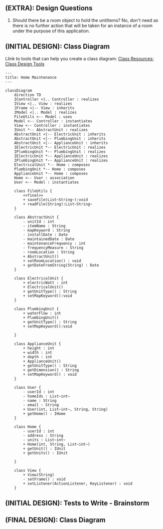 ## (EXTRA): Design Questions
1. Should there be a room object to hold the unitItems? No, don't need as there is no further action that will be taken for an instance of a room under the purpose of this application.

## (INITIAL DESIGN): Class Diagram

Llink to tools that can help you create a class diagram: [Class Resources: Class Design Tools](https://github.com/CS5004-khoury-lionelle/Resources?tab=readme-ov-file#uml-design-tools)

```mermaid
---
title: Home Maintenance
---

classDiagram
    direction TD
    IController <|.. Controller : realizes
    IView <|.. View : realizes
    JFrame <|-- View : inherits
    IModel <|.. Model : realizes
    FileUtils <-- Model : uses
    Model <-- Controller : instantiates
    View <-- Controller : instantiates
    IUnit *-- AbstractUnit : realizes
    AbstractUnit <|-- ElectricUnit : inherits
    AbstractUnit <|-- PlumbingUnit : inherits
    AbstractUnit <|-- ApplianceUnit : inherits
    IElectricUnit *-- ElectricUnit : realizes
    IPlumbingUnit *-- PlumbingUnit : realizes
    IElectricUnit *-- ApplianceUnit : realizes
    IPlumbingUnit *-- ApplianceUnit : realizes
    ElectricalUnit *-- Home : composes
    PlumbingUnit *-- Home : composes
    ApplianceUnit *-- Home : composes
    Home <-- User : association
    User <-- Model : instantiates

    class FileUtils {
        <<final>>
        + saveFile(List~String~):void
        + readFile(String):List~String~
    }

    class AbstractUnit {
        - unitId : int
        - itemName : String
        - mapKeyword : String
        - installDate : Date
        - maintainedDate : Date
        - maintenanceFrequency : int
        - frequencyMeasure : String
        - roomLocation : String
        + AbstractUnit()
        + setRoomLocation() : void
        + getDateFromString(String) : Date
    }

    class ElectricalUnit {
        + electricWatt : int
        + ElectricalUnit()
        + getUnitType() : String
        + setMapKeyword():void
    }

    class PlumbingUnit {
        + waterFlow : int
        + PlumbingUnit()
        + getUnitType() : String
        + setMapKeyword():void

    }

    class ApplianceUnit {
        + height : int
        + width : int
        + depth : int
        + ApplianceUnit()
        + getUnitType() : String
        + getDimension() : String
        + setMapKeyword() : void
    }

    class User {
        - userId : int
        - homeIds : List~int~
        - name : String
        - email : String
        + User(int, List~int~, String, String)
        + getHome() : IHome
    }

    class Home {
        - userId : int
        - address : String
        - units : List~int~
        + Home(int, String, List~int~)
        + getUnit() : IUnit
        + getUnits() : IUnit

    }

    class View {
        + View(String)
        - setFrame() : void
        + setListener(ActionListener, KeyListener) : void
    }
```

## (INITIAL DESIGN): Tests to Write - Brainstorm

## (FINAL DESIGN): Class Diagram
